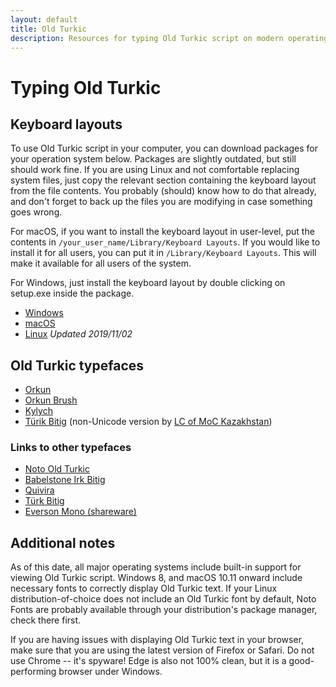 ```yaml
---
layout: default
title: Old Turkic
description: Resources for typing Old Turkic script on modern operating systems. Including keyboard layouts and fonts.
---
```

# Typing Old Turkic 
## Keyboard layouts
To use Old Turkic script in your computer, you can download packages for your operation system below. Packages are slightly outdated, but still should work fine. If you are using Linux and not comfortable replacing system files, just copy the relevant section containing the keyboard layout from the file contents. You probably (should) know how to do that already, and don't forget to back up the files you are modifying in case something goes wrong.

For macOS, if you want to install the keyboard layout in user-level, put the contents in `/your_user_name/Library/Keyboard Layouts`. If you would like to install it for all users, you can put it in `/Library/Keyboard Layouts`. This will make it available for all users of the system.

For Windows, just install the keyboard layout by double clicking on setup.exe inside the package.
* [Windows](/oldTurkic/win_old_turkic.zip)
* [macOS](/oldTurkic/mac_old_turkic.zip)
* [Linux](/oldTurkic/linux_old_turkic.zip)
*Updated 2019/11/02*

## Old Turkic typefaces
* [Orkun](/oldTurkic/Orkun-Regular.otf)
* [Orkun Brush](/oldTurkic/OrkunBrush-Regular.ttf)
* [Kylych](/oldTurkic/Kylych.otf)
* [Türik Bitig](/oldTurkic/Turik-Turik.ttf) (non-Unicode version by [LC of MoC Kazakhstan](http://bitig.org/?lang=e&mod=1))

### Links to other typefaces
* [Noto Old Turkic](https://www.google.com/get/noto/#sans-orkh)
* [Babelstone Irk Bitig](http://www.babelstone.co.uk/Fonts/IrkBitig.html)
* [Quivira](http://www.quivira-font.com)
* [Türk Bitig](https://www.turkbitig.com/gokturkcefont.html)
* [Everson Mono (shareware)](https://www.evertype.com/emono/)

## Additional notes
As of this date, all major operating systems include built-in support for viewing Old Turkic script. Windows 8, and macOS 10.11 onward include necessary fonts to correctly display Old Turkic text. If your Linux distribution-of-choice does not include an Old Turkic font by default, Noto Fonts are probably available through your distribution's package manager, check there first.

If you are having issues with displaying Old Turkic text in your browser, make sure that you are using the latest version of Firefox or Safari. Do not use Chrome -- it's spyware! Edge is also not 100% clean, but it is a good-performing browser under Windows.
